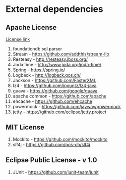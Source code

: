 # External dependencies

## Apache License

[License link](http://www.apache.org/licenses/LICENSE-2.0)

1. foundationdb sql parser
2. Stream - https://github.com/addthis/stream-lib
3. Resteasy - http://resteasy.jboss.org/
4. Joda time - http://www.joda.org/joda-time/
5. Spring - https://spring.io/
6. Logback - http://logback.qos.ch/
7. Jackson - https://github.com/FasterXML
8. lz4 - https://github.com/jpountz/lz4-java
9. guava - https://github.com/google/guava
10. apache common - https://github.com/apache
11. ehcache - https://github.com/ehcache
12. powermock - https://github.com/jayway/powermock
13. jetty - https://github.com/eclipse/jetty.project


## MIT License

1. Mockito -  https://github.com/mockito/mockito 
2. slf4j -  https://github.com/qos-ch/slf4j 

## Eclipse Public License - v 1.0 
1. JUnit - https://github.com/junit-team/junit


